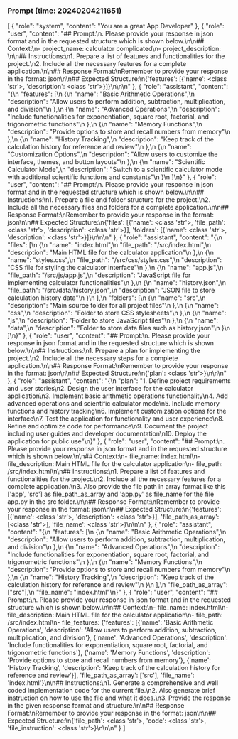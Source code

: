 ### Prompt (time: 20240204211651)

[
    {
        "role": "system",
        "content": "You are a great App Developer"
    },
    {
        "role": "user",
        "content": "## Prompt:\n. Please provide your response in json format and in the requested structure which is shown below.\n\n## Context:\n- project_name: calculator complicated\n- project_description: \n\n## Instructions:\n1. Prepare a list of features and functionalities for the project.\n2. Include all the necessary features for a complete application.\n\n## Response Format:\nRemember to provide your response in the format: json\n\n## Expected Structure:\n{'features': [{'name': <class 'str'>, 'description': <class 'str'>}]}\n\n\n"
    },
    {
        "role": "assistant",
        "content": "{\n  \"features\": [\n    {\n      \"name\": \"Basic Arithmetic Operations\",\n      \"description\": \"Allow users to perform addition, subtraction, multiplication, and division\"\n    },\n    {\n      \"name\": \"Advanced Operations\",\n      \"description\": \"Include functionalities for exponentiation, square root, factorial, and trigonometric functions\"\n    },\n    {\n      \"name\": \"Memory Functions\",\n      \"description\": \"Provide options to store and recall numbers from memory\"\n    },\n    {\n      \"name\": \"History Tracking\",\n      \"description\": \"Keep track of the calculation history for reference and review\"\n    },\n    {\n      \"name\": \"Customization Options\",\n      \"description\": \"Allow users to customize the interface, themes, and button layouts\"\n    },\n    {\n      \"name\": \"Scientific Calculator Mode\",\n      \"description\": \"Switch to a scientific calculator mode with additional scientific functions and constants\"\n    }\n  ]\n}"
    },
    {
        "role": "user",
        "content": "## Prompt:\n. Please provide your response in json format and in the requested structure which is shown below.\n\n## Instructions:\n1. Prepare a file and folder structure for the project.\n2. Include all the necessary files and folders for a complete application.\n\n## Response Format:\nRemember to provide your response in the format: json\n\n## Expected Structure:\n{'files': [{'name': <class 'str'>, 'file_path': <class 'str'>, 'description': <class 'str'>}], 'folders': [{'name': <class 'str'>, 'description': <class 'str'>}]}\n\n\n"
    },
    {
        "role": "assistant",
        "content": "{\n  \"files\": [\n    {\n      \"name\": \"index.html\",\n      \"file_path\": \"/src/index.html\",\n      \"description\": \"Main HTML file for the calculator application\"\n    },\n    {\n      \"name\": \"styles.css\",\n      \"file_path\": \"/src/css/styles.css\",\n      \"description\": \"CSS file for styling the calculator interface\"\n    },\n    {\n      \"name\": \"app.js\",\n      \"file_path\": \"/src/js/app.js\",\n      \"description\": \"JavaScript file for implementing calculator functionalities\"\n    },\n    {\n      \"name\": \"history.json\",\n      \"file_path\": \"/src/data/history.json\",\n      \"description\": \"JSON file to store calculation history data\"\n    }\n  ],\n  \"folders\": [\n    {\n      \"name\": \"src\",\n      \"description\": \"Main source folder for all project files\"\n    },\n    {\n      \"name\": \"css\",\n      \"description\": \"Folder to store CSS stylesheets\"\n    },\n    {\n      \"name\": \"js\",\n      \"description\": \"Folder to store JavaScript files\"\n    },\n    {\n      \"name\": \"data\",\n      \"description\": \"Folder to store data files such as history.json\"\n    }\n  ]\n}"
    },
    {
        "role": "user",
        "content": "## Prompt:\n. Please provide your response in json format and in the requested structure which is shown below.\n\n## Instructions:\n1. Prepare a plan for implementing the project.\n2. Include all the necessary steps for a complete application.\n\n## Response Format:\nRemember to provide your response in the format: json\n\n## Expected Structure:\n{'plan': <class 'str'>}\n\n\n"
    },
    {
        "role": "assistant",
        "content": "{\n  \"plan\": \"1. Define project requirements and user stories\\n2. Design the user interface for the calculator application\\n3. Implement basic arithmetic operations functionality\\n4. Add advanced operations and scientific calculator mode\\n5. Include memory functions and history tracking\\n6. Implement customization options for the interface\\n7. Test the application for functionality and user experience\\n8. Refine and optimize code for performance\\n9. Document the project including user guides and developer documentation\\n10. Deploy the application for public use\"\n}"
    },
    {
        "role": "user",
        "content": "## Prompt:\n. Please provide your response in json format and in the requested structure which is shown below.\n\n## Context:\n- file_name: index.html\n- file_description: Main HTML file for the calculator application\n- file_path: /src/index.html\n\n## Instructions:\n1. Prepare a list of features and functionalities for the project.\n2. Include all the necessary features for a complete application.\n3. Also provide the file path in array format like this ['app', 'src'] as file_path_as_array and 'app.py' as file_name for the file app.py in the src folder.\n\n## Response Format:\nRemember to provide your response in the format: json\n\n## Expected Structure:\n{'features': [{'name': <class 'str'>, 'description': <class 'str'>}], 'file_path_as_array': [<class 'str'>], 'file_name': <class 'str'>}\n\n\n"
    },
    {
        "role": "assistant",
        "content": "{\n  \"features\": [\n    {\n      \"name\": \"Basic Arithmetic Operations\",\n      \"description\": \"Allow users to perform addition, subtraction, multiplication, and division\"\n    },\n    {\n      \"name\": \"Advanced Operations\",\n      \"description\": \"Include functionalities for exponentiation, square root, factorial, and trigonometric functions\"\n    },\n    {\n      \"name\": \"Memory Functions\",\n      \"description\": \"Provide options to store and recall numbers from memory\"\n    },\n    {\n      \"name\": \"History Tracking\",\n      \"description\": \"Keep track of the calculation history for reference and review\"\n    }\n  ],\n  \"file_path_as_array\": [\"src\"],\n  \"file_name\": \"index.html\"\n}"
    },
    {
        "role": "user",
        "content": "## Prompt:\n. Please provide your response in json format and in the requested structure which is shown below.\n\n## Context:\n- file_name: index.html\n- file_description: Main HTML file for the calculator application\n- file_path: /src/index.html\n- file_features: {'features': [{'name': 'Basic Arithmetic Operations', 'description': 'Allow users to perform addition, subtraction, multiplication, and division'}, {'name': 'Advanced Operations', 'description': 'Include functionalities for exponentiation, square root, factorial, and trigonometric functions'}, {'name': 'Memory Functions', 'description': 'Provide options to store and recall numbers from memory'}, {'name': 'History Tracking', 'description': 'Keep track of the calculation history for reference and review'}], 'file_path_as_array': ['src'], 'file_name': 'index.html'}\n\n## Instructions:\n1. Generate a comprehensive and well coded implementation code for the current file.\n2. Also generate brief instruction on how to use the file and what it does.\n3. Provide the response in the given response format and structure.\n\n## Response Format:\nRemember to provide your response in the format: json\n\n## Expected Structure:\n{'file_path': <class 'str'>, 'code': <class 'str'>, 'file_instruction': <class 'str'>}\n\n\n"
    }
]
